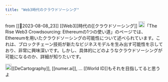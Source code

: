 ```yaml
---
title: "Web3時代のクラウドソーシング"
---
```


from [[🤖2023-08-08_23]]
[[Web3]]時代の[[クラウドソーシング]]
<img src='https://scrapbox.io/api/pages/nishio/GPT/icon' alt='GPT.icon' height="19.5"/>「The Rise Web3 Crowdsourcing: Ethereumの1つの使い道」のページでは、Ethereumを用いたクラウドソーシングの可能性について述べられています。これは、ブロックチェーン技術が新たなビジネスモデルを生み出す可能性を示しており、非常に興味深いです。しかし、具体的にどのようなクラウドソーシングが可能になるのか、詳細が知りたいです。

<img src='https://scrapbox.io/api/pages/nishio/nishio/icon' alt='nishio.icon' height="19.5"/>[[DeCartography]], [[numer.ai]], ... [[World ID]]もそれを目指してると思うよ
